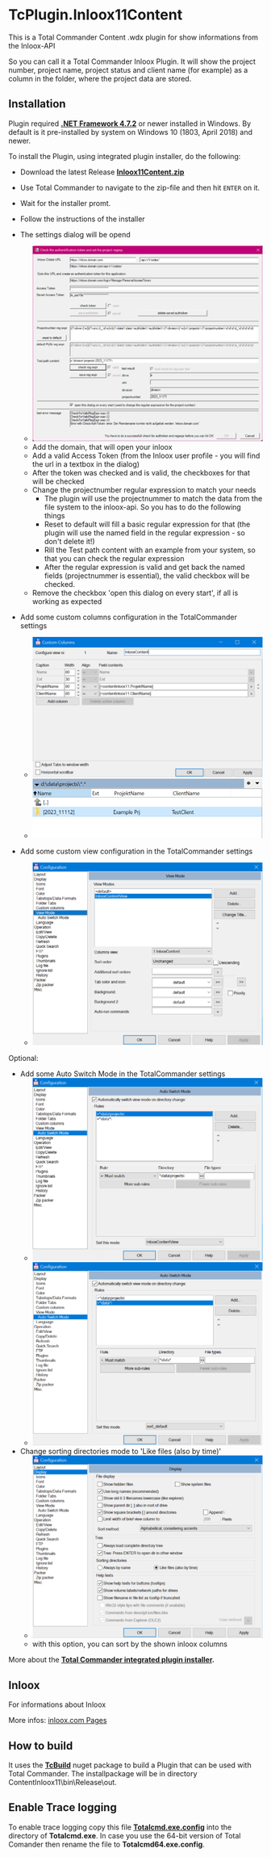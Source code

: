 # TcPlugin.Inloox11Content
This is a Total Commander Content .wdx plugin for show informations from the Inloox-API

So you can call it a Total Commander Inloox Plugin. It will show the project number, project name, project status and client name (for example) as a column in the folder, where the project data are stored.

## Installation 

Plugin required [**.NET Framework 4.7.2**](https://dotnet.microsoft.com/download/dotnet-framework) or newer installed in Windows.
By default is it pre-installed by system on Windows 10 (1803, April 2018) and newer.

To install the Plugin, using integrated plugin installer, do the following:
 * Download the latest Release [**Inloox11Content.zip**](https://github.com/baumrasen/TcPlugin.Inloox11Content/releases)
 * Use Total Commander to navigate to the zip-file and then hit `ENTER` on it.
 * Wait for the installer promt.
 * Follow the instructions of the installer
 * The settings dialog will be opend
	* ![Image](https://raw.githubusercontent.com/baumrasen/TcPlugin.Inloox11Content/master/images/inloox11content_settings.png)
	* Add the domain, that will open your inloox
	* Add a valid Access Token (from the Inloox user profile - you will find the url in a textbox in the dialog)
	* After the token was checked and is valid, the checkboxes for that will be checked
	* Change the projectnumber regular expression to match your needs
		* The plugin will use the projectnummer to match the data from the file system to the inloox-api. So you has to do the following things
		* Reset to default will fill a basic regular expression for that (the plugin will use the named field in the regular expression - so don't delete it!)
		* Rill the Test path content with an example from your system, so that you can check the regular expression
		* After the regular expression is valid and get back the named fields (projectnummer is essential), the valid checkbox will be checked.
	*  Remove the checkbox 'open this dialog on every start', if all is working as expected

 * Add some custom columns configuration in the TotalCommander settings
	* ![Image](https://raw.githubusercontent.com/baumrasen/TcPlugin.Inloox11Content/master/images/custom_columns_config.png)
	* ![Image](https://raw.githubusercontent.com/baumrasen/TcPlugin.Inloox11Content/master/images/custom_columns_result.png)
* Add some custom view configuration in the TotalCommander settings
	* ![Image](https://raw.githubusercontent.com/baumrasen/TcPlugin.Inloox11Content/master/images/custom_view_config.png)
	 
Optional:
 * Add some Auto Switch Mode in the TotalCommander settings
	* ![Image](https://raw.githubusercontent.com/baumrasen/TcPlugin.Inloox11Content/master/images/auto_switch_mode_config1.png)
	* ![Image](https://raw.githubusercontent.com/baumrasen/TcPlugin.Inloox11Content/master/images/auto_switch_mode_config2.png)
 * Change sorting directories mode to 'Like files (also by time)'
	* ![Image](https://raw.githubusercontent.com/baumrasen/TcPlugin.Inloox11Content/master/images/sorting_like_files.png)
	* with this option, you can sort by the shown inloox columns

More about the **[Total Commander integrated plugin installer](https://www.ghisler.ch/wiki/index.php/Plugin#Installation_using_Total_Commander.27s_integrated_plugin_installer).**

## Inloox

For informations about Inloox 

More infos: [inloox.com Pages](https://inloox.com)

## How to build

It uses the **[TcBuild](https://github.com/ficnar/TcBuild)** nuget package to build a Plugin 
that can be used with Total Commander. The installpackage will be in directory ContentInloox11\bin\Release\out\.

## Enable Trace logging

To enable trace logging copy this file **[Totalcmd.exe.config](https://github.com/r-Larch/TcBuild/blob/master/Totalcmd.exe.config)**
into the directory of **Totalcmd.exe**.
In case you use the 64-bit version of Total Comander then rename the file to **Totalcmd64.exe.config**.
